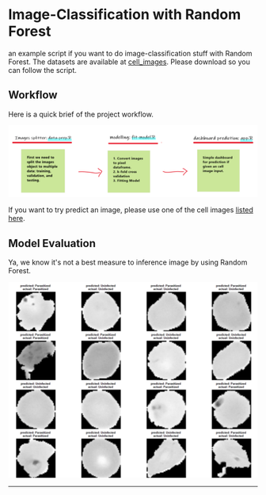 # Image-Classification with Random Forest


an example script if you want to do image-classification stuff with Random Forest. The datasets are available at [cell_images](ftp://lhcftp.nlm.nih.gov/Open-Access-Datasets/Malaria/cell_images.zip). Please download so you can follow the script.

## Workflow

Here is a quick brief of the project workflow.

![](assets/workflow.png)


If you want to try predict an image, please use one of the cell images [listed here](https://drive.google.com/drive/folders/1W0xH-VF1aWkWjGLvXCIEmkCBSbvGnMsq?usp=sharing).

## Model Evaluation

Ya, we know it's not a best measure to inference image by using Random Forest.

![](assets/model-eval.png)

-----